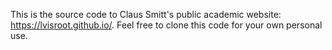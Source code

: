 This is the source code to Claus Smitt's public academic website: https://lvisroot.github.io/. Feel free to clone this code for your own personal use.
